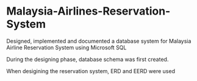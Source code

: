 # Malaysia-Airlines-Reservation-System
Designed, implemented and documented a database system for Malaysia Airline Reservation System using Microsoft SQL

During the designing phase, database schema was first created.


When desigining the reservation system, ERD and EERD were used
